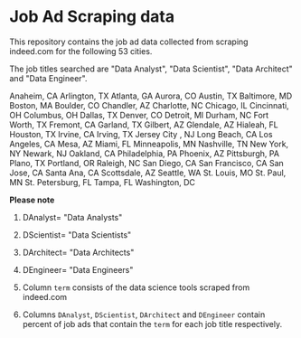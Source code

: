 # Job Ad Scraping data

This repository contains the job ad data collected from scraping indeed.com for the 
following 53 cities. 

The job titles searched are "Data Analyst", "Data Scientist", "Data Architect" and 
"Data Engineer". 

Anaheim, CA
Arlington, TX
Atlanta, GA
Aurora, CO
Austin, TX
Baltimore, MD
Boston, MA
Boulder, CO
Chandler, AZ
Charlotte, NC
Chicago, IL
Cincinnati, OH
Columbus, OH
Dallas, TX
Denver, CO
Detroit, MI
Durham, NC
Fort Worth, TX
Fremont, CA
Garland, TX
Gilbert,  AZ
Glendale, AZ
Hialeah, FL
Houston, TX
Irvine, CA
Irving, TX
Jersey City , NJ
Long Beach, CA
Los Angeles, CA
Mesa, AZ
Miami, FL
Minneapolis, MN
Nashville, TN
New York, NY
Newark, NJ
Oakland, CA
Philadelphia, PA
Phoenix, AZ
Pittsburgh, PA
Plano, TX
Portland, OR
Raleigh, NC
San Diego, CA
San Francisco, CA
San Jose, CA
Santa Ana, CA
Scottsdale, AZ
Seattle, WA
St. Louis, MO
St. Paul, MN
St. Petersburg, FL
Tampa, FL
Washington, DC


**Please note** 
1. DAnalyst= "Data Analysts"

2. DScientist= "Data Scientists"

3. DArchitect= "Data Architects"

4. DEngineer= "Data Engineers"

5. Column `term` consists of the data science tools scraped from indeed.com

6. Columns `DAnalyst`, `DScientist`, `DArchitect` and `DEngineer` contain percent of job 
   ads that contain the `term` for each job title respectively. 


  

